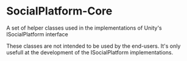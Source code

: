 # SocialPlatform-Core
A set of helper classes used in the implementations of Unity's ISocialPlatform interface

These classes are not intended to be used by the end-users. It's only usefull at the development of the ISocialPlatform implementations.
